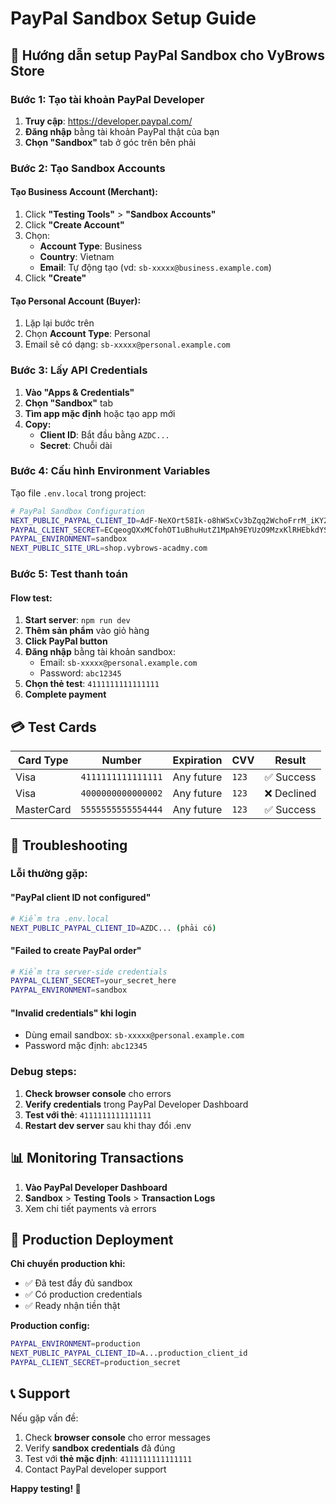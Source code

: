 # PayPal Sandbox Setup Guide

## 🎯 Hướng dẫn setup PayPal Sandbox cho VyBrows Store

### Bước 1: Tạo tài khoản PayPal Developer

1. **Truy cập**: https://developer.paypal.com/
2. **Đăng nhập** bằng tài khoản PayPal thật của bạn
3. **Chọn "Sandbox"** tab ở góc trên bên phải

### Bước 2: Tạo Sandbox Accounts

#### **Tạo Business Account (Merchant):**
1. Click **"Testing Tools"** > **"Sandbox Accounts"**
2. Click **"Create Account"**
3. Chọn:
   - **Account Type**: Business
   - **Country**: Vietnam
   - **Email**: Tự động tạo (vd: `sb-xxxxx@business.example.com`)
4. Click **"Create"**

#### **Tạo Personal Account (Buyer):**
1. Lặp lại bước trên
2. Chọn **Account Type**: Personal
3. Email sẽ có dạng: `sb-xxxxx@personal.example.com`

### Bước 3: Lấy API Credentials

1. **Vào "Apps & Credentials"**
2. **Chọn "Sandbox"** tab
3. **Tìm app mặc định** hoặc tạo app mới
4. **Copy:**
   - **Client ID**: Bắt đầu bằng `AZDC...`
   - **Secret**: Chuỗi dài

### Bước 4: Cấu hình Environment Variables

Tạo file `.env.local` trong project:

```bash
# PayPal Sandbox Configuration
NEXT_PUBLIC_PAYPAL_CLIENT_ID=AdF-NeXOrt58Ik-o8hWSxCv3bZqq2WchoFrrM_iKY2XxJoO_2AvvdRtywA1QnExBW17G5BjMGTJaD_-l
PAYPAL_CLIENT_SECRET=ECqeogQXxMCfohOT1uBhuHutZ1MpAh9EYUzO9MzxKlRHEbkdYSoK1Y1ZZkNAZD95EGaQtaCHodge3PfD
PAYPAL_ENVIRONMENT=sandbox
NEXT_PUBLIC_SITE_URL=shop.vybrows-acadmy.com
```

### Bước 5: Test thanh toán

#### **Flow test:**
1. **Start server**: `npm run dev`
2. **Thêm sản phẩm** vào giỏ hàng
3. **Click PayPal button**
4. **Đăng nhập** bằng tài khoản sandbox:
   - Email: `sb-xxxxx@personal.example.com`
   - Password: `abc12345`
5. **Chọn thẻ test**: `4111111111111111`
6. **Complete payment**

## 💳 Test Cards

| Card Type | Number | Expiration | CVV | Result |
|-----------|--------|------------|-----|---------|
| Visa | `4111111111111111` | Any future | `123` | ✅ Success |
| Visa | `4000000000000002` | Any future | `123` | ❌ Declined |
| MasterCard | `5555555555554444` | Any future | `123` | ✅ Success |

## 🔧 Troubleshooting

### **Lỗi thường gặp:**

#### **"PayPal client ID not configured"**
```bash
# Kiểm tra .env.local
NEXT_PUBLIC_PAYPAL_CLIENT_ID=AZDC... (phải có)
```

#### **"Failed to create PayPal order"**
```bash
# Kiểm tra server-side credentials
PAYPAL_CLIENT_SECRET=your_secret_here
PAYPAL_ENVIRONMENT=sandbox
```

#### **"Invalid credentials" khi login**
- Dùng email sandbox: `sb-xxxxx@personal.example.com`
- Password mặc định: `abc12345`

### **Debug steps:**
1. **Check browser console** cho errors
2. **Verify credentials** trong PayPal Developer Dashboard
3. **Test với thẻ**: `4111111111111111`
4. **Restart dev server** sau khi thay đổi .env

## 📊 Monitoring Transactions

1. **Vào PayPal Developer Dashboard**
2. **Sandbox** > **Testing Tools** > **Transaction Logs**
3. Xem chi tiết payments và errors

## 🚀 Production Deployment

**Chỉ chuyển production khi:**
- ✅ Đã test đầy đủ sandbox
- ✅ Có production credentials
- ✅ Ready nhận tiền thật

**Production config:**
```bash
PAYPAL_ENVIRONMENT=production
NEXT_PUBLIC_PAYPAL_CLIENT_ID=A...production_client_id
PAYPAL_CLIENT_SECRET=production_secret
```

## 📞 Support

Nếu gặp vấn đề:
1. Check **browser console** cho error messages
2. Verify **sandbox credentials** đã đúng
3. Test với **thẻ mặc định**: `4111111111111111`
4. Contact PayPal developer support

**Happy testing! 🎉**
